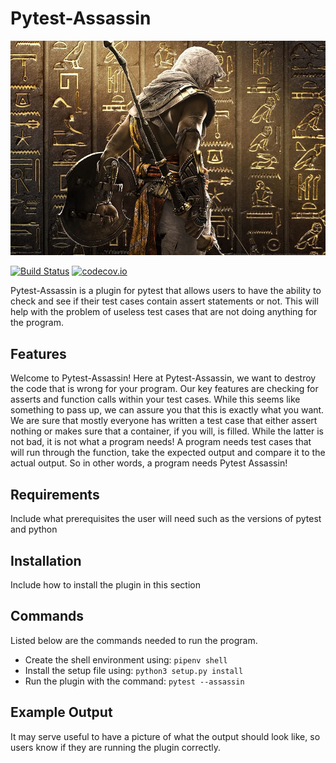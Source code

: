 # Pytest-Assassin

  ![picture](images/assassinpic.jpg)

  [![Build Status](https://api.travis-ci.com/inTestiGator/pytest-assassin.svg?branch=master)](https://travis-ci.com/inTestiGator/pytest-assassin)
  [![codecov.io](http://codecov.io/github/inTestiGator/pytest-assassin/coverage.svg?branch=master)](http://codecov.io/github/inTestiGator/pytest-assassin?branch=master)

  Pytest-Assassin is a plugin for pytest that allows users to have the ability
  to check and see if their test cases contain assert statements or not. This
  will help with the problem of useless test cases that are not doing anything
  for the program.

## Features

  Welcome to Pytest-Assassin! Here at Pytest-Assassin, we want to destroy the
  code that is wrong for your program. Our key features are checking for asserts
  and function calls within your test cases. While this seems like something
  to pass up, we can assure you that this is exactly what you want. We are
  sure that mostly everyone has written a test case that either assert nothing
  or makes sure that a container, if you will, is filled. While the latter
  is not bad, it is not what a program needs! A program needs test cases that will
  run through the function, take the expected output and compare it to the actual
  output. So in other words, a program needs Pytest Assassin!

## Requirements

  Include what prerequisites the user will need such as the versions of pytest
  and python

## Installation

  Include how to install the plugin in this section

## Commands

Listed below are the commands needed to run the program.

- Create the shell environment using: `pipenv shell`
- Install the setup file using: `python3 setup.py install`
- Run the plugin with the command: `pytest --assassin`

## Example Output

  It may serve useful to have a picture of what the output should look like,
  so users know if they are running the plugin correctly.
